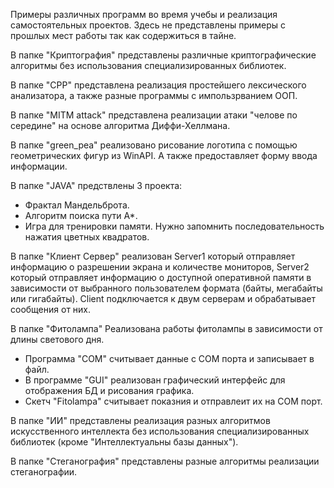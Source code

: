 Примеры различных программ во время учебы и реализация самостоятельных проектов.
Здесь не представлены примеры с прошлых мест работы так как содержиться в тайне.

В папке "Криптография" представлены различные криптографические алгоритмы без использования специализированных библиотек.

В папке "CPP" представлена реализация простейшего лексического анализатора, а также разные программы с импользрванием ООП.

В папке "MITM attack" представлена реализации атаки "челове по середине" на основе алгоритма Диффи-Хеллмана. 

В папке "green_pea" реализовано рисование логотипа с помощью геометрических фигур из WinAPI. А также предоставляет форму ввода информации.

В папке "JAVA" предствлены 3 проекта:
* Фрактал Мандельброта.
* Алгоритм поиска пути A*.
* Игра для тренировки памяти. Нужно запомнить последовательность нажатия цветных квадратов.

В папке "Клиент Сервер" реализован Server1 который отправляет информацию о разрешении экрана и количестве мониторов, Server2 который отправляет информацию о доступной оперативной памяти в зависимости от выбранного пользователем формата (байты, мегабайты или гигабайты). Client подключается к двум серверам и обрабатывает сообщения от них.

В папке "Фитолампа" Реализована работы фитолампы в зависимости от длины светового дня. 
* Программа "COM" считывает данные с СОМ порта и записывает в файл. 
* В программе "GUI" реализован графический интерфейс для отображения БД и рисования графика. 
* Скетч "Fitolampa" считывает показния и отправлеит их на COM порт.

В папке "ИИ" представлены реализация разных алгоритмов искусственного интеллекта без использования специализированных библиотек (кроме "Интеллектуальны базы данных").

В папке "Стеганография" представлены разные алгоритмы реализации стеганографии.
